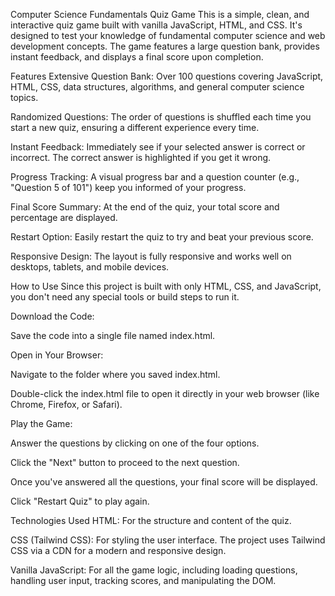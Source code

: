 Computer Science Fundamentals Quiz Game
This is a simple, clean, and interactive quiz game built with vanilla JavaScript, HTML, and CSS. It's designed to test your knowledge of fundamental computer science and web development concepts. The game features a large question bank, provides instant feedback, and displays a final score upon completion.

Features
Extensive Question Bank: Over 100 questions covering JavaScript, HTML, CSS, data structures, algorithms, and general computer science topics.

Randomized Questions: The order of questions is shuffled each time you start a new quiz, ensuring a different experience every time.

Instant Feedback: Immediately see if your selected answer is correct or incorrect. The correct answer is highlighted if you get it wrong.

Progress Tracking: A visual progress bar and a question counter (e.g., "Question 5 of 101") keep you informed of your progress.

Final Score Summary: At the end of the quiz, your total score and percentage are displayed.

Restart Option: Easily restart the quiz to try and beat your previous score.

Responsive Design: The layout is fully responsive and works well on desktops, tablets, and mobile devices.

How to Use
Since this project is built with only HTML, CSS, and JavaScript, you don't need any special tools or build steps to run it.

Download the Code:

Save the code into a single file named index.html.

Open in Your Browser:

Navigate to the folder where you saved index.html.

Double-click the index.html file to open it directly in your web browser (like Chrome, Firefox, or Safari).

Play the Game:

Answer the questions by clicking on one of the four options.

Click the "Next" button to proceed to the next question.

Once you've answered all the questions, your final score will be displayed.

Click "Restart Quiz" to play again.

Technologies Used
HTML: For the structure and content of the quiz.

CSS (Tailwind CSS): For styling the user interface. The project uses Tailwind CSS via a CDN for a modern and responsive design.

Vanilla JavaScript: For all the game logic, including loading questions, handling user input, tracking scores, and manipulating the DOM.

